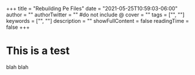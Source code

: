 +++
title = "Rebuilding Pe Files"
date = "2021-05-25T10:59:03-06:00"
author = ""
authorTwitter = "" #do not include @
cover = ""
tags = ["", ""]
keywords = ["", ""]
description = ""
showFullContent = false
readingTime = false
+++
# This is a test
blah blah
